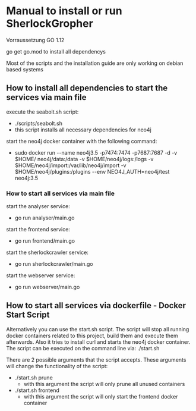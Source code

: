 # Manual to install or run SherlockGropher


Vorraussetzung GO 1.12

go get go.mod to install all dependencys

Most of the scripts and the installation guide are only working on debian based systems

## How to install all dependencies to start the services via main file

execute the seabolt.sh script:
- ./scripts/seabolt.sh
- this script installs all necessary dependencies for neo4j

start the neo4j docker container with the following command:
* sudo docker run --name neo4j3.5 -p7474:7474 -p7687:7687 -d -v $HOME/  neo4j/data:/data -v $HOME/neo4j/logs:/logs -v $HOME/neo4j/import:/var/lib/neo4j/import -v $HOME/neo4j/plugins:/plugins --env NEO4J_AUTH=neo4j/test neo4j:3.5

### How to start all services via main file
start the analyser service:
- go run analyser/main.go

start the frontend service:
- go run frontend/main.go

start the sherlockcrawler service:
- go run sherlockcrawler/main.go

start the webserver service:
- go run webserver/main.go

## How to start all services via dockerfile - Docker Start Script

Alternatively you can use the start.sh script. The script will stop all running docker containers related to this project, build them and execute them afterwards. Also it tries to install curl and starts the neo4j docker container.
The script can be executed on the command line via: ./start.sh

There are 2 possible arguments that the script accepts. These arguments will change the functionality of the script:
* ./start.sh prune 
  * with this argument the script will only prune all unused containers
* ./start.sh frontend 
  * with this argument the script will only start the frontend docker container